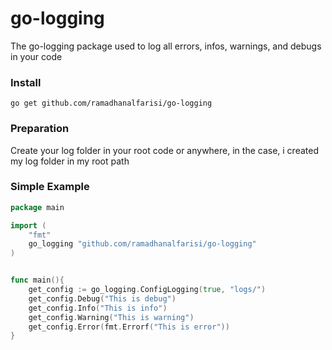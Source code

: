 # go-logging
The go-logging package used to log all errors, infos, warnings, and debugs in your code

### Install
`go get github.com/ramadhanalfarisi/go-logging`

### Preparation
Create your log folder in your root code or anywhere, in the case, i created my log folder in my root path

### Simple Example
```go
package main

import (
	"fmt"
	go_logging "github.com/ramadhanalfarisi/go-logging"
)


func main(){
	get_config := go_logging.ConfigLogging(true, "logs/")
	get_config.Debug("This is debug")
	get_config.Info("This is info")
	get_config.Warning("This is warning")
	get_config.Error(fmt.Errorf("This is error"))
}
```
